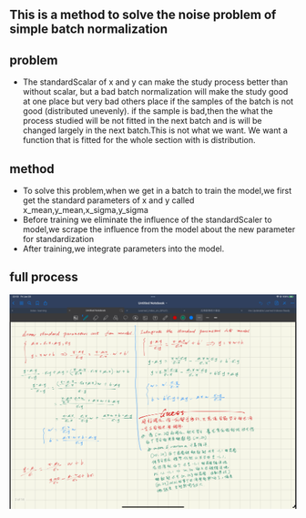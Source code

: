 ## This is a method to solve the noise problem of simple batch normalization


## problem
* The standardScalar of x and y can make the study process better than without scalar,
but a bad batch normalization will make the study good at one place but 
very bad others place if the samples of the batch is not good (distributed unevenly).
if the sample is bad,then the what the process studied will be not fitted in the next batch
and is will be changed largely in the next batch.This is not what we want.
We want a function that is fitted for the whole section with is distribution.

## method
* To solve this problem,when we get in a batch to train the model,we first get the
standard parameters of x and y called x_mean,y_mean,x_sigma,y_sigma
* Before training we eliminate the influence of the standardScaler to model,we scrape the influence from the model about the new parameter for standardization
* After training,we integrate parameters into the model.

## full process
![img.png](img.png)